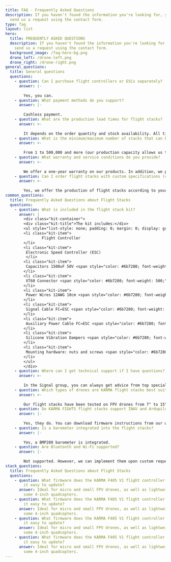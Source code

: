 ```yaml
---
title: FAQ - Frequently Asked Questions
description: If you haven't found the information you're looking for, you can
  send us a request using the contact form.
type: faq
layout: list
hero:
  title: FREQUENTLY ASKED QUESTIONS
  description: If you haven't found the information you're looking for, you can
    send us a request using the contact form.
  background_image: /faq-hero-bg.png
  drone_left: /drone-left.png
  drone_right: /drone-right.png
general_questions:
  title: General questions
  questions:
    - question: Can I purchase flight controllers or ESCs separately?
      answer: |-
        
        Yes, you can.
    - question: What payment methods do you support?
      answer: |-
        
        Cashless payment.
    - question: What are the production lead times for flight stacks?
      answer: >-
        
        It depends on the order quantity and stock availability. All timelines are discussed upon ordering, and we strictly adhere to the agreed deadlines.
    - question: What is the minimum/maximum number of stacks that can be ordered?
      answer: >-
        
        From 1 to 500,000 and more (our production capacity allows us to handle large-scale orders). For high-volume orders, we offer contract manufacturing.
    - question: What warranty and service conditions do you provide?
      answer: >-
        
        We offer a one-year warranty on our products. In addition, we provide after-sales service, including consultations, technical support, and supply of necessary spare parts. This means you can always count on our assistance even after the product has been installed.
    - question: Can I order flight stacks with custom specifications (custom design)?
      answer: >-
        
        Yes, we offer the production of flight stacks according to your specific technical requirements. Our team of engineers can adapt standard solutions or develop a board from scratch to meet your needs.
common_questions:
  title: Frequently Asked Questions about Flight Stacks
  questions:
    - question: What is included in the flight stack kit?
      answer: |
        <div class="kit-container">
        <div class="kit-title">The kit includes:</div>
        <ul style="list-style: none; padding: 0; margin: 0; display: grid; grid-template-columns: repeat(auto-fit, minmax(300px, 1fr));">
        <li class="kit-item">
                Flight Controller
        </li>
        <li class="kit-item">
         Electronic Speed Controller (ESC)
         </li>
        <li class="kit-item">
         Capacitors 1500uF 50V <span style="color: #6b7280; font-weight: 500;">(2 pcs)</span>
        </li>
        <li class="kit-item">
         XT60 Connector <span style="color: #6b7280; font-weight: 500;">(1 pc)</span>
        </li>
        <li class="kit-item">
         Power Wires 12AWG 10cm <span style="color: #6b7280; font-weight: 500;">(2 pcs)</span>
        </li>
        <li class="kit-item">
         Signal Cable FC↔ESC <span style="color: #6b7280; font-weight: 500;">(JST SH 8p, 1 pc)</span>
        </li>
        <li class="kit-item">
         Auxiliary Power Cable FC↔ESC <span style="color: #6b7280; font-weight: 500;">(JST SH 4p, 1 pc)</span>
        </li>
        <li class="kit-item">
         Silicone Vibration Dampers <span style="color: #6b7280; font-weight: 500;">(8 pcs)</span>
        </li>
        <li class="kit-item">
         Mounting hardware: nuts and screws <span style="color: #6b7280; font-weight: 500;">(4 pcs each)</span>
        </li>
        </ul>
        </div>
    - question: Where can I get technical support if I have questions?
      answer: >-
        
        In the Signal group, you can always get advice from top specialists. You can also contact us directly at (063) 202 57 77.
    - question: Which types of drones are KARMA flight stacks best suited for?
      answer: >-
        
        Our flight stacks have been tested on FPV drones from 7" to 15" and have proven their reliability in real combat conditions.
    - question: Do KARMA FIGHTS flight stacks support INAV and Ardupilot firmware?
      answer: |-
        
        Yes, they do. You can download firmware instructions from our website.
    - question: Is a barometer integrated into the flight stacks?
      answer: |-
        
        Yes, a BMP280 barometer is integrated.
    - question: Are Bluetooth and Wi-Fi supported?
      answer: |-
        
        Not supported. However, we can implement them upon custom request.
stack_questions:
  title: Frequently Asked Questions about Flight Stacks
  questions:
    - question: What firmware does the KARMA F405 V1 flight controller support, and is
        it easy to update?
      answer: Ideal for micro and small FPV drones, as well as lightweight 3-inch or
        some 4-inch quadcopters.
    - question: What firmware does the KARMA F405 V1 flight controller support, and is
        it easy to update?
      answer: Ideal for micro and small FPV drones, as well as lightweight 3-inch or
        some 4-inch quadcopters.
    - question: What firmware does the KARMA F405 V1 flight controller support, and is
        it easy to update?
      answer: Ideal for micro and small FPV drones, as well as lightweight 3-inch or
        some 4-inch quadcopters.
    - question: What firmware does the KARMA F405 V1 flight controller support, and is
        it easy to update?
      answer: Ideal for micro and small FPV drones, as well as lightweight 3-inch or
        some 4-inch quadcopters.
---
```

